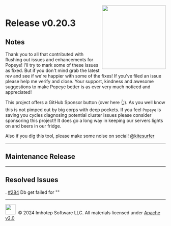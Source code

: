 <img src="https://raw.githubusercontent.com/derailed/popeye/master/assets/popeye_logo.png" align="right" width="200" height="auto"/>

# Release v0.20.3

## Notes

Thank you to all that contributed with flushing out issues and enhancements for Popeye! I'll try to mark some of these issues as fixed. But if you don't mind grab the latest rev and see if we're happier with some of the fixes! If you've filed an issue please help me verify and close. Your support, kindness and awesome suggestions to make Popeye better is as ever very much noticed and appreciated!

This project offers a GitHub Sponsor button (over here 👆). As you well know this is not pimped out by big corps with deep pockets. If you feel `Popeye` is saving you cycles diagnosing potential cluster issues please consider sponsoring this project!! It does go a long way in keeping our servers lights on and beers in our fridge.

Also if you dig this tool, please make some noise on social! [@kitesurfer](https://twitter.com/kitesurfer)

---

## Maintenance Release

---

## Resolved Issues

. [#284](https://github.com/derailed/popeye/issues/284) Db get failed for ""

---

<img src="https://raw.githubusercontent.com/derailed/popeye/master/assets/imhotep_logo.png" width="32" height="auto"/>&nbsp; © 2024 Imhotep Software LLC. All materials licensed under [Apache v2.0](http://www.apache.org/licenses/LICENSE-2.0)
